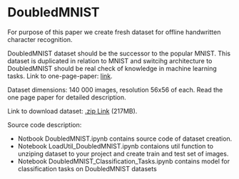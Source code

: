 # DoubledMNIST

For purpose of this paper we create fresh dataset for offline handwritten character recognition.

DoubledMNIST dataset should be the successor to the popular MNIST. 
This dataset is duplicated in relation to MNIST and switcihg architecture to DoubledMNIST should be real check of knowledge in machine learning tasks. Link to one-page-paper: [link](https://github.com/MilanCugur/DoubledMNIST/blob/master/paper/DoubledMNIST.pdf).

Dataset dimensions: 140 000 images, resolution 56x56 of each. Read the one page paper for detailed description.

Link to download dataset: [.zip Link](https://drive.google.com/open?id=1LGcnj_bMFqRIwc89D0USb9PANuNdkgAf) (217MB). 

Source code description:
* Notbook DoubledMNIST.ipynb contains source code of dataset creation.
* Notebook LoadUtil_DoubledMNIST.ipynb contaions util function to unziping dataset to your project and create train and test set of images.
* Notebook DoubledMNIST_Classification_Tasks.ipynb contains model for classification tasks on DoubledMNIST datasets
